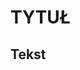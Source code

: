 # TYTUŁ

## Tekst

``` tekst tekst tekst tekst tekst tekst tekst tekst tekst tekst tekst tekst tekst tekst tekst tekst tekst tekst tekst tekst tekst tekst       tekst tekst tekst tekst tekst tekst tekst tekst tekst tekst tekst tekst tekst tekst tekst tekst tekst tekst tekst tekst 
```

